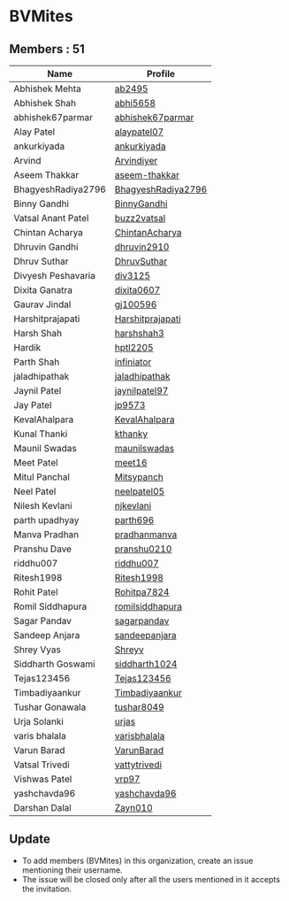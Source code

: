 BVMites
=======


Members : 51
------------


| Name               | Profile                                                     |
| ------------------ | ----------------------------------------------------------- |
| Abhishek Mehta     | [ab2495](https://github.com/ab2495)                         |
| Abhishek Shah      | [abhi5658](https://github.com/abhi5658)                     |
| abhishek67parmar   | [abhishek67parmar](https://github.com/abhishek67parmar)     |
| Alay Patel         | [alaypatel07](https://github.com/alaypatel07)               |
| ankurkiyada        | [ankurkiyada](https://github.com/ankurkiyada)               |
| Arvind             | [Arvindiyer](https://github.com/Arvindiyer)                 |
| Aseem Thakkar      | [aseem-thakkar](https://github.com/aseem-thakkar)           |
| BhagyeshRadiya2796 | [BhagyeshRadiya2796](https://github.com/BhagyeshRadiya2796) |
| Binny Gandhi       | [BinnyGandhi](https://github.com/BinnyGandhi)               |
| Vatsal Anant Patel | [buzz2vatsal](https://github.com/buzz2vatsal)               |
| Chintan Acharya    | [ChintanAcharya](https://github.com/ChintanAcharya)         |
| Dhruvin Gandhi     | [dhruvin2910](https://github.com/dhruvin2910)               |
| Dhruv Suthar       | [DhruvSuthar](https://github.com/DhruvSuthar)               |
| Divyesh Peshavaria | [div3125](https://github.com/div3125)                       |
| Dixita Ganatra     | [dixita0607](https://github.com/dixita0607)                 |
| Gaurav Jindal      | [gj100596](https://github.com/gj100596)                     |
| Harshitprajapati   | [Harshitprajapati](https://github.com/Harshitprajapati)     |
| Harsh Shah         | [harshshah3](https://github.com/harshshah3)                 |
| Hardik             | [hptl2205](https://github.com/hptl2205)                     |
| Parth Shah         | [infiniator](https://github.com/infiniator)                 |
| jaladhipathak      | [jaladhipathak](https://github.com/jaladhipathak)           |
| Jaynil Patel       | [jaynilpatel97](https://github.com/jaynilpatel97)           |
| Jay Patel          | [jp9573](https://github.com/jp9573)                         |
| KevalAhalpara      | [KevalAhalpara](https://github.com/KevalAhalpara)           |
| Kunal Thanki       | [kthanky](https://github.com/kthanky)                       |
| Maunil Swadas      | [maunilswadas](https://github.com/maunilswadas)             |
| Meet Patel         | [meet16](https://github.com/meet16)                         |
| Mitul Panchal      | [Mitsypanch](https://github.com/Mitsypanch)                 |
| Neel Patel         | [neelpatel05](https://github.com/neelpatel05)               |
| Nilesh Kevlani     | [njkevlani](https://github.com/njkevlani)                   |
| parth upadhyay     | [parth696](https://github.com/parth696)                     |
| Manva Pradhan      | [pradhanmanva](https://github.com/pradhanmanva)             |
| Pranshu Dave       | [pranshu0210](https://github.com/pranshu0210)               |
| riddhu007          | [riddhu007](https://github.com/riddhu007)                   |
| Ritesh1998         | [Ritesh1998](https://github.com/Ritesh1998)                 |
| Rohit Patel        | [Rohitpa7824](https://github.com/Rohitpa7824)               |
| Romil Siddhapura   | [romilsiddhapura](https://github.com/romilsiddhapura)       |
| Sagar Pandav       | [sagarpandav](https://github.com/sagarpandav)               |
| Sandeep Anjara     | [sandeepanjara](https://github.com/sandeepanjara)           |
| Shrey Vyas         | [Shreyv](https://github.com/Shreyv)                         |
| Siddharth Goswami  | [siddharth1024](https://github.com/siddharth1024)           |
| Tejas123456        | [Tejas123456](https://github.com/Tejas123456)               |
| Timbadiyaankur     | [Timbadiyaankur](https://github.com/Timbadiyaankur)         |
| Tushar Gonawala    | [tushar8049](https://github.com/tushar8049)                 |
| Urja Solanki       | [urjas](https://github.com/urjas)                           |
| varis bhalala      | [varisbhalala](https://github.com/varisbhalala)             |
| Varun Barad        | [VarunBarad](https://github.com/VarunBarad)                 |
| Vatsal Trivedi     | [vattytrivedi](https://github.com/vattytrivedi)             |
| Vishwas Patel      | [vrp97](https://github.com/vrp97)                           |
| yashchavda96       | [yashchavda96](https://github.com/yashchavda96)             |
| Darshan Dalal      | [Zayn010](https://github.com/Zayn010)                       |


Update
------

- To add members (BVMites) in this organization, create an issue mentioning their username.
- The issue will be closed only after all the users mentioned in it accepts the invitation.
